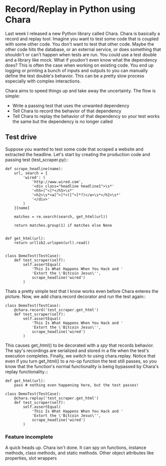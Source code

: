 # Record/Replay in Python using Chara


Last week I released a new Python library called Chara.  Chara is basically a record and replay tool.  Imagine you want to test some code that is coupled with some other code.  You don't want to test that other code.  Maybe the other code hits the database, or an external service, or does something that shouldn't or can't happen when tests are run.  You could use a test double and a library like mock.  What if youdon't even know what the dependency does?  This is often the case when working on existing code.  You end up logging or printing a bunch of inputs and outputs to you can manually define the test double's behavior.  This can be a pretty slow process especially with complex interactions.

Chara aims to speed things up and take away the uncertainty.  The flow is simple:

* Write a passing test that uses the unwanted dependency
* Tell Chara to record the behavior of that dependency
* Tell Chara to replay the behavior of that dependency so your test works the same but the dependency is no longer called

## Test drive

Suppose you wanted to test some code that scraped a website and extracted the headline.  Let's start by creating the production code and passing test (test_scraper.py)::

    def scrape_headline(name):
        url, search = {
            'wired': (
                'http://www.wired.com', 
                '<div class="headline headline1">\s*'
                '<h5>[^<]*</h5>\s*'
                '<h2>\s*<a[^>]*>([^<]*?)</a>\s*</h2>\s*'
                '</div>'
            )
        }[name]

        matches = re.search(search, get_html(url))

        return matches.group(1) if matches else None


    def get_html(url):
        return urllib2.urlopen(url).read()


    class DemoTest(TestCase):
        def test_scraper(self):
            self.assertEqual(
                'This Is What Happens When You Hack and '
                'Extort the \'Bitcoin Jesus\'',
                scrape_headline('wired')
            )

Thats a pretty simple test that I know works even before Chara enteres the picture.  Now, we add chara.record decorator and run the test again::

    class DemoTest(TestCase):
        @chara.record('test_scraper.get_html')
        def test_scraper(self):
            self.assertEqual(
                'This Is What Happens When You Hack and '
                'Extort the \'Bitcoin Jesus\'',
                scrape_headline('wired')
            )

This causes get_html() to be decorated with a *spy* that records behavior.  The spy's recordings are serialized and stored in a file when the test's execution completes.  Finally, we switch to using chara.replay.  Notice that even if you turn get_html() to a no-op function the test still passes, so you know that the function's normal functionality is being bypassed by Chara's replay functionality.::

    def get_html(url):
        pass # nothing even happening here, but the test passes!

    class DemoTest(TestCase):
        @chara.replay('test_scraper.get_html')
        def test_scraper(self):
            self.assertEqual(
                'This Is What Happens When You Hack and '
                'Extort the \'Bitcoin Jesus\'',
                scrape_headline('wired')
            )

### Feature incomplete

A quick heads up.  Chara isn't done.  It can spy on functions, instance methods, class methods, and static methods.  Other object attributes like properties, slot wrappers